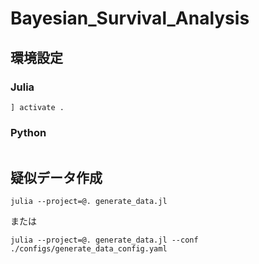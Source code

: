 # Bayesian_Survival_Analysis
## 環境設定
### Julia
```
] activate .
```
### Python
```
```
## 疑似データ作成
```
julia --project=@. generate_data.jl
```
または
```
julia --project=@. generate_data.jl --conf ./configs/generate_data_config.yaml
```
